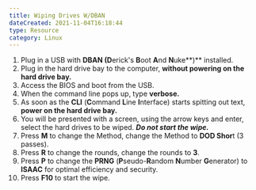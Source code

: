```yaml
---
title: Wiping Drives W/DBAN
dateCreated: 2021-11-04T16:18:44
type: Resource
category: Linux
---
```

1. Plug in a USB with **DBAN (D**erick's **B**oot **A**nd **N**uke**)** installed.
2. Plug in the hard drive bay to the computer, **without powering on the hard drive bay.**
3. Access the BIOS and boot from the USB.
4. When the command line pops up, type **verbose.**
5. As soon as the **CLI** (**C**ommand **L**ine **I**nterface) starts spitting out text, **power on the hard drive bay.**
6. You will be presented with a screen, using the arrow keys and enter, select the hard drives to be wiped. ***Do not start the wipe.***
7. Press **M** to change the Method, change the Method to **DOD Shor**t (3 passes).
8. Press **R** to change the rounds, change the rounds to **3**.
9. Press **P** to change the **PRNG** (**P**seudo-**R**andom **N**umber **G**enerator) to **ISAAC** for optimal efficiency and security.
10. Press **F10** to start the wipe.


